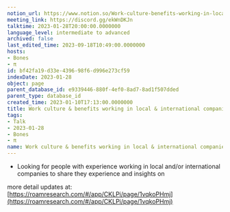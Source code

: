 ```yaml
---
notion_url: https://www.notion.so/Work-culture-benefits-working-in-local-international-companies-bf42fa19d33e439698f6d996e273cf59
meeting_link: https://discord.gg/ekWnDKJn
talktime: 2023-01-28T20:00:00.0000000
language_level: intermediate to advanced
archived: false
last_edited_time: 2023-09-18T10:49:00.0000000
hosts:
- Bones
- π
id: bf42fa19-d33e-4396-98f6-d996e273cf59
indexDate: 2023-01-28
object: page
parent_database_id: e9339446-880f-4ef0-8ad7-8ad1f507dded
parent_type: database_id
created_time: 2023-01-10T17:13:00.0000000
title: Work culture & benefits working in local & international companies
tags:
- Talk
- 2023-01-28
- Bones
- π
name: Work culture & benefits working in local & international companies
---
```


   - Looking for people with experience working in local and/or international companies to share they experience and insights on

more detail updates at:
[https://roamresearch.com/#/app/CKLPi/page/1vqkoPHmj](https://roamresearch.com/#/app/CKLPi/page/1vqkoPHmj)

























